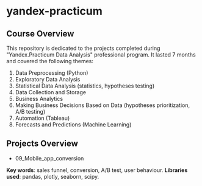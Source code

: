# yandex-practicum
## Course Overview
This repository is dedicated to the projects completed during "Yandex.Practicum Data Analysis" professional program. 
It lasted 7 months and covered the following themes:
1. Data Preprocessing (Python)
2. Exploratory Data Analysis 
3. Statistical Data Analysis (statistics, hypotheses testing)
4. Data Collection and Storage
5. Business Analytics
6. Making Business Decisions Based on Data (hypotheses prioritization, A/B testing)
7. Automation (Tableau)
8. Forecasts and Predictions (Machine Learning)

## Projects Overview
 * 09_Mobile_app_conversion 
 
  **Key words**: sales funnel, conversion, A/B test, user behaviour. 
  **Libraries used**: pandas, plotly, seaborn, scipy.

